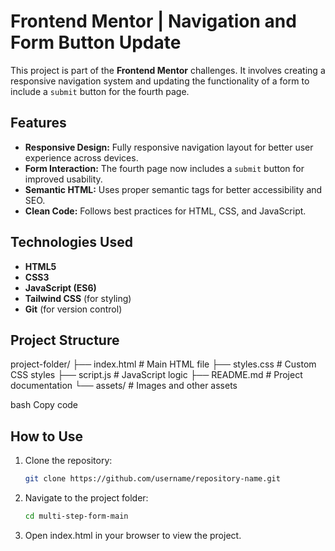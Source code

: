 # Frontend Mentor | Navigation and Form Button Update

This project is part of the **Frontend Mentor** challenges. It involves creating a responsive navigation system and updating the functionality of a form to include a `submit` button for the fourth page.

## Features

- **Responsive Design:** Fully responsive navigation layout for better user experience across devices.
- **Form Interaction:** The fourth page now includes a `submit` button for improved usability.
- **Semantic HTML:** Uses proper semantic tags for better accessibility and SEO.
- **Clean Code:** Follows best practices for HTML, CSS, and JavaScript.

## Technologies Used

- **HTML5**
- **CSS3**
- **JavaScript (ES6)**
- **Tailwind CSS** (for styling)
- **Git** (for version control)

## Project Structure

project-folder/ ├── index.html # Main HTML file ├── styles.css # Custom CSS styles ├── script.js # JavaScript logic ├── README.md # Project documentation └── assets/ # Images and other assets

bash
Copy code

## How to Use

1. Clone the repository:
   ```bash
   git clone https://github.com/username/repository-name.git
   ```
2. Navigate to the project folder:
   ```bash
   cd multi-step-form-main
   ```
3. Open index.html in your browser to view the project.

